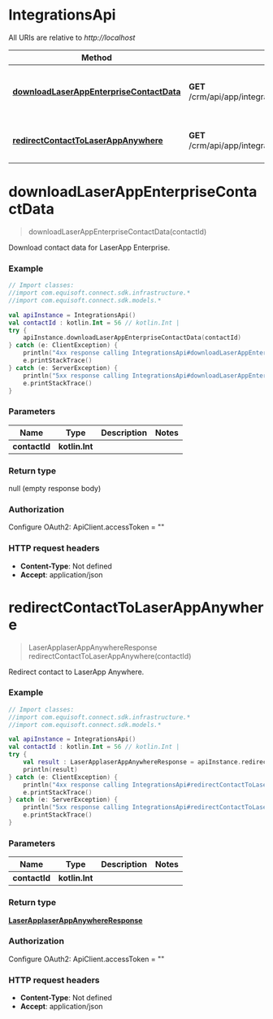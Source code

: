 # IntegrationsApi

All URIs are relative to *http://localhost*

Method | HTTP request | Description
------------- | ------------- | -------------
[**downloadLaserAppEnterpriseContactData**](IntegrationsApi.md#downloadLaserAppEnterpriseContactData) | **GET** /crm/api/app/integrations/laserapp/enterprise/{contactId} | Download contact data for LaserApp Enterprise.
[**redirectContactToLaserAppAnywhere**](IntegrationsApi.md#redirectContactToLaserAppAnywhere) | **GET** /crm/api/app/integrations/laserapp/anywhere/{contactId} | Redirect contact to LaserApp Anywhere.


<a name="downloadLaserAppEnterpriseContactData"></a>
# **downloadLaserAppEnterpriseContactData**
> downloadLaserAppEnterpriseContactData(contactId)

Download contact data for LaserApp Enterprise.

### Example
```kotlin
// Import classes:
//import com.equisoft.connect.sdk.infrastructure.*
//import com.equisoft.connect.sdk.models.*

val apiInstance = IntegrationsApi()
val contactId : kotlin.Int = 56 // kotlin.Int | 
try {
    apiInstance.downloadLaserAppEnterpriseContactData(contactId)
} catch (e: ClientException) {
    println("4xx response calling IntegrationsApi#downloadLaserAppEnterpriseContactData")
    e.printStackTrace()
} catch (e: ServerException) {
    println("5xx response calling IntegrationsApi#downloadLaserAppEnterpriseContactData")
    e.printStackTrace()
}
```

### Parameters

Name | Type | Description  | Notes
------------- | ------------- | ------------- | -------------
 **contactId** | **kotlin.Int**|  |

### Return type

null (empty response body)

### Authorization


Configure OAuth2:
    ApiClient.accessToken = ""

### HTTP request headers

 - **Content-Type**: Not defined
 - **Accept**: application/json

<a name="redirectContactToLaserAppAnywhere"></a>
# **redirectContactToLaserAppAnywhere**
> LaserApplaserAppAnywhereResponse redirectContactToLaserAppAnywhere(contactId)

Redirect contact to LaserApp Anywhere.

### Example
```kotlin
// Import classes:
//import com.equisoft.connect.sdk.infrastructure.*
//import com.equisoft.connect.sdk.models.*

val apiInstance = IntegrationsApi()
val contactId : kotlin.Int = 56 // kotlin.Int | 
try {
    val result : LaserApplaserAppAnywhereResponse = apiInstance.redirectContactToLaserAppAnywhere(contactId)
    println(result)
} catch (e: ClientException) {
    println("4xx response calling IntegrationsApi#redirectContactToLaserAppAnywhere")
    e.printStackTrace()
} catch (e: ServerException) {
    println("5xx response calling IntegrationsApi#redirectContactToLaserAppAnywhere")
    e.printStackTrace()
}
```

### Parameters

Name | Type | Description  | Notes
------------- | ------------- | ------------- | -------------
 **contactId** | **kotlin.Int**|  |

### Return type

[**LaserApplaserAppAnywhereResponse**](LaserApplaserAppAnywhereResponse.md)

### Authorization


Configure OAuth2:
    ApiClient.accessToken = ""

### HTTP request headers

 - **Content-Type**: Not defined
 - **Accept**: application/json

